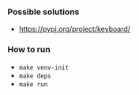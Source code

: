 ### Possible solutions
- https://pypi.org/project/keyboard/


### How to run

- `make venv-init`
- `make deps`
- `make run`
